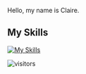 Hello, my name is Claire.
## My Skills
[![My Skills](https://skillicons.dev/icons?i=js,html,css,wasm,mongodb)](https://skillicons.dev)

![visitors](https://visitor-badge.glitch.me/badge?page_id=claireluo66.visitor-badge)
